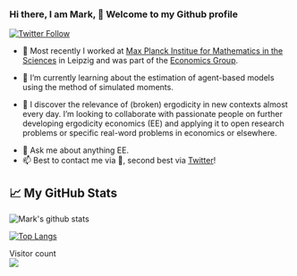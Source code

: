 ### Hi there, I am Mark, 👋 Welcome to my Github profile
[![Twitter Follow](https://img.shields.io/twitter/follow/nonergodicmark?label=Follow&style=social)](https://twitter.com/nonergodicmark)

<!--
**MarkK09/MarkK09** is a ✨ _special_ ✨ repository because its `README.md` (this file) appears on your GitHub profile.
*-->

- 🔭 Most recently I worked at [Max Planck Institue for Mathematics in the Sciences](https://www.mis.mpg.de/) in Leipzig and was part of the [Economics Group](https://www.mis.mpg.de/jjost/research/economics.html). 

- 🌱 I’m currently learning about the estimation of agent-based models using the method of simulated moments.
- 👯 I discover the relevance of (broken) ergodicity in new contexts almost every day. I’m looking to collaborate with passionate people on further developing ergodicity economics (EE) and applying it to open research problems or specific real-word problems in economics or elsewhere.
<!--
- 🤔 I’m looking for help with ...
- ⚡ Fun fact:  
-->
- 💬 Ask me about anything EE.
- 📫 Best to contact me via :email:, second best via [Twitter](https://bit.ly/nonergodicmark)!

## &#x1f4c8; My GitHub Stats
![Mark's github stats](https://github-readme-stats.vercel.app/api?username=MarkK09&show_icons=true)

[![Top Langs](https://github-readme-stats.vercel.app/api/top-langs/?username=MarkK09&hide=Tex,Makefile)](https://github.com/MarkK09/github-readme-stats)

<p align="left"> 
  Visitor count<br>
  <img src="https://profile-counter.glitch.me/MarkK09/count.svg" />
</p>
